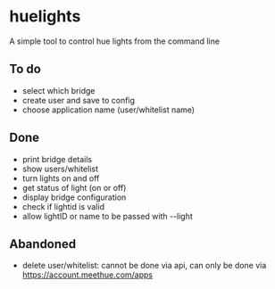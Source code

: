 # huelights

A simple tool to control hue lights from the command line

## To do
- select which bridge
- create user and save to config
- choose application name (user/whitelist name)

## Done
- print bridge details
- show users/whitelist
- turn lights on and off
- get status of light (on or off)
- display bridge configuration
- check if lightid is valid
- allow lightID or name to be passed with --light

## Abandoned
- delete user/whitelist: cannot be done via api, can only be done via https://account.meethue.com/apps

